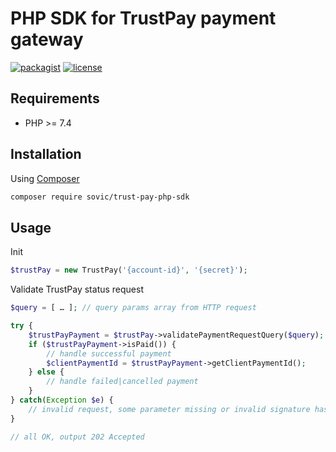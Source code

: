 # PHP SDK for TrustPay payment gateway

[![packagist](https://img.shields.io/github/v/release/sovic/trust-pay-php-sdk?style=flat-square)]() [![license](https://img.shields.io/github/license/sovic/trust-pay-php-sdk?style=flat-square)]()

## Requirements

- PHP >= 7.4

## Installation

Using [Composer](https://getcomposer.org/doc/00-intro.md)

```bash
composer require sovic/trust-pay-php-sdk
```

## Usage

Init

```php
$trustPay = new TrustPay('{account-id}', '{secret}');
```

Validate TrustPay status request

```php 
$query = [ … ]; // query params array from HTTP request

try {
    $trustPayPayment = $trustPay->validatePaymentRequestQuery($query);
    if ($trustPayPayment->isPaid()) {
        // handle successful payment
        $clientPaymentId = $trustPayPayment->getClientPaymentId();
    } else {
        // handle failed|cancelled payment
    }
} catch(Exception $e) {
    // invalid request, some parameter missing or invalid signature hash, output 400 Bad Request
}

// all OK, output 202 Accepted
```